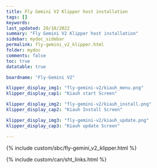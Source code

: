 ```yaml
---
title: Fly Gemini V2 Klipper host installation
tags: []
keywords: 
last_updated: 20/10/2022
summary: "Fly Gemini V2 Klipper host installation"
sidebar: mydoc_sidebar
permalink: fly-gemini_v2_klipper.html
folder: mydoc
comments: false
toc: true
datatable: true

boardname: "Fly-Gemini V2" 

klipper_display_img1: "fly-gemini-v2/kiauh_menu.png"
klipper_display_cap1: "Kiauh start Screen"

klipper_display_img2: "fly-gemini-v2/kiauh_install.png"
klipper_display_cap2: "Kiauh Install Screen"

klipper_display_img3: "fly-gemini-v2/kiauh_update.png"
klipper_display_cap3: "Kiauh update Screen"

---
```


{% include custom/sbc/fly-gemini_v2_klipper.html %}

{% include custom/can/sht_links.html %}
